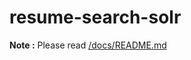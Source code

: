 # resume-search-solr
**Note :** Please read [/docs/README.md](https://github.com/vitwit/resume-search-solr/blob/master/docs/README.md)